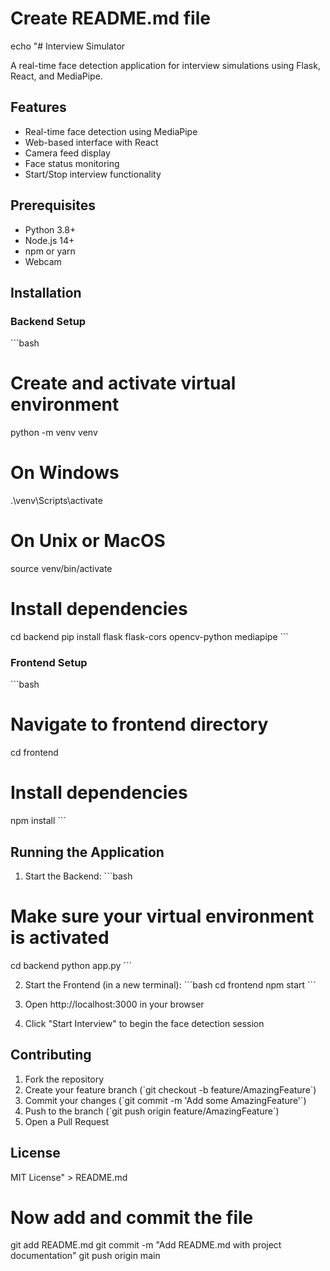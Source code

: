 # Create README.md file
echo "# Interview Simulator

A real-time face detection application for interview simulations using Flask, React, and MediaPipe.

## Features
- Real-time face detection using MediaPipe
- Web-based interface with React
- Camera feed display
- Face status monitoring
- Start/Stop interview functionality

## Prerequisites
- Python 3.8+
- Node.js 14+
- npm or yarn
- Webcam

## Installation

### Backend Setup
\`\`\`bash
# Create and activate virtual environment
python -m venv venv

# On Windows
.\\venv\\Scripts\\activate

# On Unix or MacOS
source venv/bin/activate

# Install dependencies
cd backend
pip install flask flask-cors opencv-python mediapipe
\`\`\`

### Frontend Setup
\`\`\`bash
# Navigate to frontend directory
cd frontend

# Install dependencies
npm install
\`\`\`

## Running the Application

1. Start the Backend:
\`\`\`bash
# Make sure your virtual environment is activated
cd backend
python app.py
\`\`\`

2. Start the Frontend (in a new terminal):
\`\`\`bash
cd frontend
npm start
\`\`\`

3. Open http://localhost:3000 in your browser
4. Click \"Start Interview\" to begin the face detection session

## Contributing
1. Fork the repository
2. Create your feature branch (\`git checkout -b feature/AmazingFeature\`)
3. Commit your changes (\`git commit -m 'Add some AmazingFeature'\`)
4. Push to the branch (\`git push origin feature/AmazingFeature\`)
5. Open a Pull Request

## License
MIT License" > README.md

# Now add and commit the file
git add README.md
git commit -m "Add README.md with project documentation"
git push origin main
